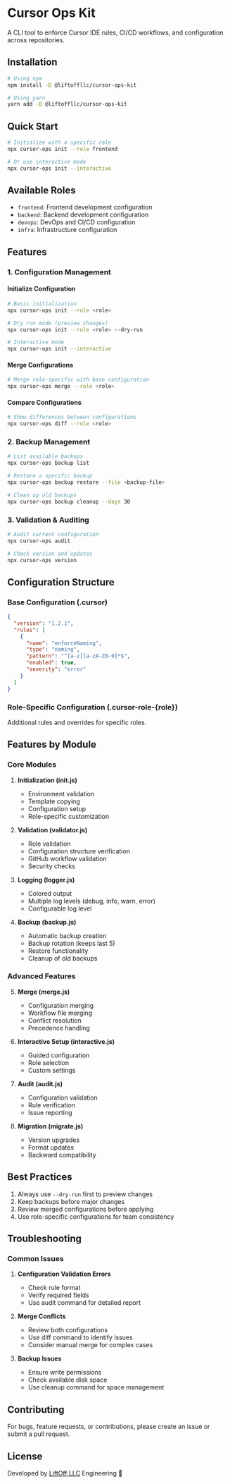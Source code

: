 # Cursor Ops Kit

A CLI tool to enforce Cursor IDE rules, CI/CD workflows, and configuration across repositories.

## Installation

```bash
# Using npm
npm install -D @liftoffllc/cursor-ops-kit

# Using yarn
yarn add -D @liftoffllc/cursor-ops-kit
```

## Quick Start

```bash
# Initialize with a specific role
npx cursor-ops init --role frontend

# Or use interactive mode
npx cursor-ops init --interactive
```

## Available Roles

- `frontend`: Frontend development configuration
- `backend`: Backend development configuration
- `devops`: DevOps and CI/CD configuration
- `infra`: Infrastructure configuration

## Features

### 1. Configuration Management

#### Initialize Configuration
```bash
# Basic initialization
npx cursor-ops init --role <role>

# Dry run mode (preview changes)
npx cursor-ops init --role <role> --dry-run

# Interactive mode
npx cursor-ops init --interactive
```

#### Merge Configurations
```bash
# Merge role-specific with base configuration
npx cursor-ops merge --role <role>
```

#### Compare Configurations
```bash
# Show differences between configurations
npx cursor-ops diff --role <role>
```

### 2. Backup Management

```bash
# List available backups
npx cursor-ops backup list

# Restore a specific backup
npx cursor-ops backup restore --file <backup-file>

# Clean up old backups
npx cursor-ops backup cleanup --days 30
```

### 3. Validation & Auditing

```bash
# Audit current configuration
npx cursor-ops audit

# Check version and updates
npx cursor-ops version
```

## Configuration Structure

### Base Configuration (.cursor)
```json
{
  "version": "1.2.1",
  "rules": [
    {
      "name": "enforceNaming",
      "type": "naming",
      "pattern": "^[a-z][a-zA-Z0-9]*$",
      "enabled": true,
      "severity": "error"
    }
  ]
}
```

### Role-Specific Configuration (.cursor-role-{role})
Additional rules and overrides for specific roles.

## Features by Module

### Core Modules

1. **Initialization (init.js)**
   - Environment validation
   - Template copying
   - Configuration setup
   - Role-specific customization

2. **Validation (validator.js)**
   - Role validation
   - Configuration structure verification
   - GitHub workflow validation
   - Security checks

3. **Logging (logger.js)**
   - Colored output
   - Multiple log levels (debug, info, warn, error)
   - Configurable log level

4. **Backup (backup.js)**
   - Automatic backup creation
   - Backup rotation (keeps last 5)
   - Restore functionality
   - Cleanup of old backups

### Advanced Features

5. **Merge (merge.js)**
   - Configuration merging
   - Workflow file merging
   - Conflict resolution
   - Precedence handling

6. **Interactive Setup (interactive.js)**
   - Guided configuration
   - Role selection
   - Custom settings

7. **Audit (audit.js)**
   - Configuration validation
   - Rule verification
   - Issue reporting

8. **Migration (migrate.js)**
   - Version upgrades
   - Format updates
   - Backward compatibility

## Best Practices

1. Always use `--dry-run` first to preview changes
2. Keep backups before major changes
3. Review merged configurations before applying
4. Use role-specific configurations for team consistency

## Troubleshooting

### Common Issues

1. **Configuration Validation Errors**
   - Check rule format
   - Verify required fields
   - Use audit command for detailed report

2. **Merge Conflicts**
   - Review both configurations
   - Use diff command to identify issues
   - Consider manual merge for complex cases

3. **Backup Issues**
   - Ensure write permissions
   - Check available disk space
   - Use cleanup command for space management

## Contributing

For bugs, feature requests, or contributions, please create an issue or submit a pull request.

## License
Developed by [LiftOff LLC](https://www.liftoffllc.com) Engineering 🚀
